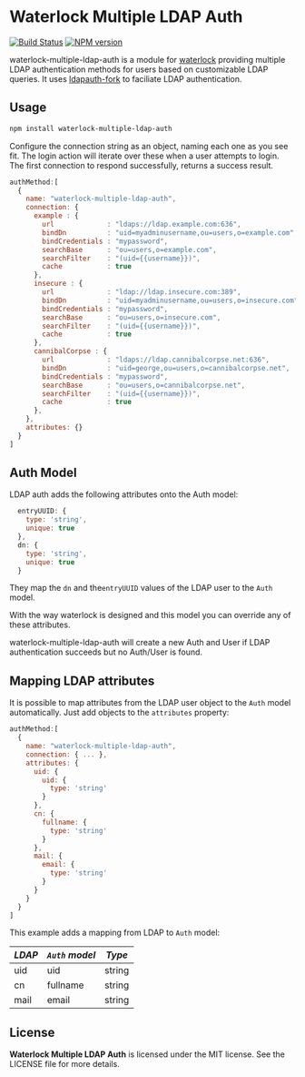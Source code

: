# Waterlock Multiple LDAP Auth

[![Build Status](https://travis-ci.org/corycollier/waterlock-multiple-ldap-auth.svg)](https://travis-ci.org/corycollier/waterlock-multiple-ldap-auth)
[![NPM version](http://img.shields.io/npm/v/waterlock-multiple-ldap-auth.svg?style=flat)](http://badge.fury.io/js/waterlock-multiple-ldap-auth)

waterlock-multiple-ldap-auth is a module for [waterlock](http://waterlock.ninja/)
providing multiple LDAP authentication methods for users based on customizable LDAP
queries. It uses [ldapauth-fork](https://www.npmjs.com/package/ldapauth-fork) to
faciliate LDAP authentication.

## Usage

```bash
npm install waterlock-multiple-ldap-auth
```

Configure the connection string as an object, naming each one as you see fit.
The login action will iterate over these when a user attempts to login. The first
connection to respond successfully, returns a success result.

```js
authMethod:[
  {
    name: "waterlock-multiple-ldap-auth",
    connection: {
      example : {
        url             : "ldaps://ldap.example.com:636",
        bindDn          : "uid=myadminusername,ou=users,o=example.com",
        bindCredentials : "mypassword",
        searchBase      : "ou=users,o=example.com",
        searchFilter    : "(uid={{username}})",
        cache           : true
      },
      insecure : {
        url             : "ldap://ldap.insecure.com:389",
        bindDn          : "uid=myadminusername,ou=users,o=insecure.com",
        bindCredentials : "mypassword",
        searchBase      : "ou=users,o=insecure.com",
        searchFilter    : "(uid={{username}})",
        cache           : true
      },
      cannibalCorpse : {
        url             : "ldaps://ldap.cannibalcorpse.net:636",
        bindDn          : "uid=george,ou=users,o=cannibalcorpse.net",
        bindCredentials : "mypassword",
        searchBase      : "ou=users,o=cannibalcorpse.net",
        searchFilter    : "(uid={{username}})",
        cache           : true
      },
    },
    attributes: {}
  }
]
```

## Auth Model

LDAP auth adds the following attributes onto the Auth model:

```js
  entryUUID: {
    type: 'string',
    unique: true
  },
  dn: {
    type: 'string',
    unique: true
  }
```

They map the `dn` and the`entryUUID` values of the LDAP user to the `Auth`
model.

With the way waterlock is designed and this model you can override any of these
attributes.

waterlock-multiple-ldap-auth will create a new Auth and User if LDAP authentication
succeeds but no Auth/User is found.

## Mapping LDAP attributes

It is possible to map attributes from the LDAP user object to the `Auth` model
automatically. Just add objects to the `attributes` property:

```js
authMethod:[
  {
    name: "waterlock-multiple-ldap-auth",
    connection: { ... },
    attributes: {
      uid: {
        uid: {
          type: 'string'
        }
      },
      cn: {
        fullname: {
          type: 'string'
        }
      },
      mail: {
        email: {
          type: 'string'
        }
      }
    }
  }
]
```

This example adds a mapping from LDAP to `Auth` model:

| *LDAP* | *`Auth` model* | *Type* |
|--------|----------------|--------|
| uid    | uid            | string |
| cn     | fullname       | string |
| mail   | email          | string |

## License

**Waterlock Multiple LDAP Auth** is licensed under the MIT license. See the LICENSE file
for more details.
